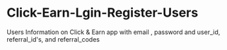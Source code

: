 # Click-Earn-Lgin-Register-Users
Users Information on Click &amp; Earn app with email , password  and user_id, referral_id's, and referral_codes 
